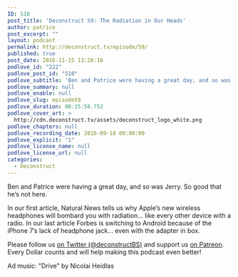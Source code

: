 ```yaml
---
ID: 510
post_title: 'Deconstruct 59: The Radiation in Our Heads'
author: patrice
post_excerpt: ""
layout: podcast
permalink: http://deconstruct.tv/episode/59/
published: true
post_date: 2016-11-15 13:26:16
podlove_id: "222"
podlove_post_id: "510"
podlove_subtitle: 'Ben and Patrice were having a great day, and so was Jerry.  So good that he’s not here. So the guys take on the truly awful radiation all by themselves!'
podlove_summary: null
podlove_enable: null
podlove_slug: episode59
podlove_duration: 00:25:58.752
podlove_cover_art: >
  http://cdn.deconstruct.tv/assets/deconstruct_logo_white.png
podlove_chapters: null
podlove_recording_date: 2016-09-18 00:00:00
podlove_explicit: "1"
podlove_license_name: null
podlove_license_url: null
categories:
  - Deconstruct
---
```

<p>Ben and Patrice were having a great day, and so was Jerry.  So good that he’s not here. </p>
<p>In our first article, Natural News tells us why Apple’s new wireless headphones will bombard you with radiation… like every other device with a radio.  In our last article Forbes is switching to Android because of the iPhone 7’s lack of headphone jack… even with the adapter in box.</p>
<p>
Please follow us <a href="http://twitter.com/deconstructBS">on Twitter (@deconstructBS)</a> and support us <a href="http://patreon.com/deconstruct">on Patreon</a>. Every Dollar counts and will help making this podcast even better!
</p>
<p>Ad music: "Drive" by Nicolai Heidlas</p>